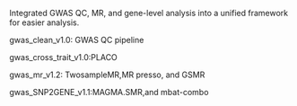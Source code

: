 Integrated GWAS QC, MR, and gene-level analysis into a unified framework for easier analysis.

gwas_clean_v1.0: GWAS QC pipeline


gwas_cross_trait_v1.0:PLACO


gwas_mr_v1.2: TwosampleMR,MR presso, and GSMR


gwas_SNP2GENE_v1.1:MAGMA.SMR,and mbat-combo
